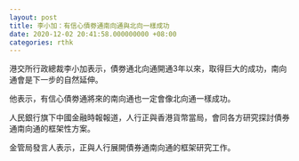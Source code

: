 ```yaml
---
layout: post
title: 李小加：有信心債劵通南向通與北向一樣成功
date: 2020-12-02 20:41:58.000000000 +08:00
categories: rthk
---
```


港交所行政總裁李小加表示，債劵通北向通開通3年以來，取得巨大的成功，南向通會是下一步的自然延伸。

他表示，有信心債劵通將來的南向通也一定會像北向通一樣成功。

人民銀行旗下中國金融時報報道，人行正與香港貨幣當局，會同各方研究探討債券通南向通的框架性方案。

金管局發言人表示，正與人行展開債券通南向通的框架研究工作。
